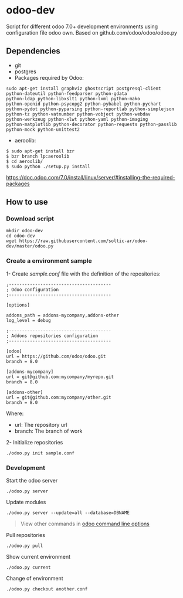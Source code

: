 # odoo-dev

Script for different odoo 7.0+ development environments using configuration file odoo own.
Based on github.com/odoo/odoo/odoo.py

## Dependencies

* git
* postgres
* Packages required by Odoo:
```
sudo apt-get install graphviz ghostscript postgresql-client
python-dateutil python-feedparser python-gdata
python-ldap python-libxslt1 python-lxml python-mako
python-openid python-psycopg2 python-pybabel python-pychart
python-pydot python-pyparsing python-reportlab python-simplejson
python-tz python-vatnumber python-vobject python-webdav
python-werkzeug python-xlwt python-yaml python-imaging
python-matplotlib python-decorator python-requests python-passlib
python-mock python-unittest2
```

* aeroolib:
```
$ sudo apt-get install bzr
$ bzr branch lp:aeroolib
$ cd aeroolib/
$ sudo python ./setup.py install
```

https://doc.odoo.com/7.0/install/linux/server/#installing-the-required-packages

## How to use

### Download script

```
mkdir odoo-dev
cd odoo-dev
wget https://raw.githubusercontent.com/soltic-ar/odoo-dev/master/odoo.py
```

### Create a environment **sample**

1- Create *sample.conf* file with the definition of the repositories:

```
;---------------------------------------
; Odoo configuration
;---------------------------------------

[options]

addons_path = addons-mycompany,addons-other
log_level = debug

;---------------------------------------
; Addons repositories configuration
;---------------------------------------

[odoo]
url = https://github.com/odoo/odoo.git
branch = 8.0

[addons-mycompany]
url = git@github.com:mycompany/myrepo.git
branch = 8.0

[addons-other]
url = git@github.com:mycompany/other.git
branch = 8.0

```

Where:

* url: The repository url
* branch: The branch of work

2- Initialize repositories

`./odoo.py init sample.conf`
 
### Development

Start the odoo server

`./odoo.py server`

Update modules

`./odoo.py server --update=all --database=DBNAME`

> View other commands in [odoo command line options](https://doc.odoo.com/trunk/server/01_getting_started/#command-line-options)

Pull repositories

`./odoo.py pull`

Show current environment

`./odoo.py current`

Change of environment

`./odoo.py checkout another.conf`

